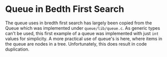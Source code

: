 # Queue in Bedth First Search

The queue uses in bredth first search has largely been copied from the Queue which was implemented under `queue/lib/queue.c`.
As generic types can't be used, this first example of a queue was implemented with just `int` values for simplicity. A more practical use of queue's is here, where items in the queue are nodes in a tree.
Unfortunately, this does result in code duplication.
